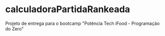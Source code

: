 # calculadoraPartidaRankeada
Projeto de entrega para o bootcamp "Potência Tech iFood - Programação do Zero" 
